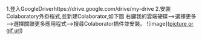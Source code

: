 1.登入GoogleDriverhttps://drive.google.com/drive/my-drive
2.安裝Colaboratory外掛程式,並新建Colaborator,如下圖
右鍵我的雲端硬碟—>選擇更多—>選擇關聯更多應用程式—>搜尋Colaborator插件並安裝。
![image]([picture or gif url](https://github.com/Black-05/AI_midterm/blob/main/1.jpg))

